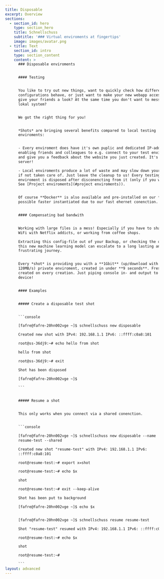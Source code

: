 ```yaml
---
title: Disposable
excerpt: Overview
sections:
  - section_id: hero
    type: section_hero
    title: Schnellschuss
    subtitle: '### Virtual enviroments at fingertips'
    image: images/avatar.png
  - title: Text
    section_id: intro
    type: section_content
    content: >
      ### Disposable enviroments


      #### Testing 


      You like to try out new things, want to quickly check how different
      configurations behave, or just want to make your new webapp accessible to
      give your friends a look? At the same time you don't want to mess up your
      lokal system?


      We got the right thing for you!


      *Shots* are bringing several benefits compared to local testing
      enviroments:


      - Every enviroment does have it's own puplic and dedicated IP-address -
      enabling friends and colleagues to e.g. connect to your test enviroment
      and give you a feedback about the website you just created. It's a real
      server!

      - Local enviroments produce a lot of waste and may slow down your system
      if not taken care of. Just leave the cleanup to us! Every testing
      enviroment is disposed after disconencting from it (only if you wish so!
      See [Project enviroments](#project enviroments)).


      Of course **Docker** is also available and pre-installed on our *shots* -
      possible faster instantiated due to our fast ehernet conenction. 


      #### Compensating bad bandwith


      Working with large files is a mess! Especially if you have to share the
      WiFi with Netflix addicts, or working from coffee shops.

      Extracting this config-file out of your Backup, or checking the output of
      this new machine learning model can escalate to a long lasting and
      frustrating journey.


      Every *shot* is providing you with a **1Gbit** (up/download with up to
      120MB/s) private enviroment, created in under **9 seconds**. Freshly
      created on every creation. Just piping console in- and output to your
      device!


      #### Examples


      ##### Create a disposable test shot


      ```console

      [fafre@fafre-20hn002vge ~]$ schnellschuss new disposable

      Created new shot with IPv4: 192.168.1.1 IPv6: ::ffff:c0a8:101

      root@ss-36dj9:~# echo hello from shot

      hello from shot

      root@ss-36dj9:~# exit

      Shot has been disposed

      [fafre@fafre-20hn002vge ~]$

      ```


      ##### Resume a shot


      This only works when you connect via a shared conenction.


      ```console

      [fafre@fafre-20hn002vge ~]$ schnellschuss new disposable --name
      resume-test --shared

      Created new shot "resume-test" with IPv4: 192.168.1.1 IPv6:
      ::ffff:c0a8:101

      root@resume-test:~# export x=shot

      root@resume-test:~# echo $x

      shot

      root@resume-test:~# exit --keep-alive

      Shot has been put to background

      [fafre@fafre-20hn002vge ~]$ echo $x


      [fafre@fafre-20hn002vge ~]$ schnellschuss resume resume-test

      Shot "resume-test" resumed with IPv4: 192.168.1.1 IPv6: ::ffff:c0a8:101

      root@resume-test:~# echo $x

      shot

      root@resume-test:~#

      ```
layout: advanced
---
```

